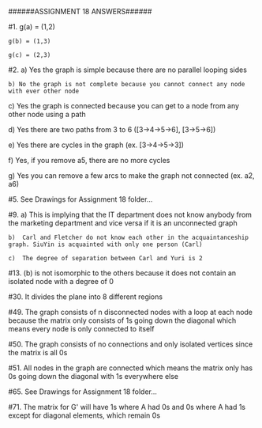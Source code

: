 ######ASSIGNMENT 18 ANSWERS######
			
#1.	g(a) = (1,2)

	g(b) = (1,3)

	g(c) = (2,3)

#2.	a) Yes the graph is simple because there are no parallel looping sides

    b) No the graph is not complete because you cannot connect any node with ever other node

c) Yes the graph is connected because you can get to a node from any other node using a path

d) Yes there are two paths from 3 to 6 ([3->4->5->6], [3->5->6])

e) Yes there are cycles in the graph (ex. [3->4->5->3])

f) Yes, if you remove a5, there are no more cycles

g) Yes you can remove a few arcs to make the graph not connected (ex. a2, a6)

#5.	See Drawings for Assignment 18 folder...

#9.	a)	This is implying that the IT department does not know anybody from the marketing department and vice versa if it is an unconnected graph

	b)	Carl and Fletcher do not know each other in the acquaintanceship graph. SiuYin is acquainted with only one person (Carl)

	c)	The degree of separation between Carl and Yuri is 2

#13.	(b) is not isomorphic to the others because it does not contain an isolated node with a degree of 0

#30.	It divides the plane into 8 different regions

#49.	The graph consists of n disconnected nodes with a loop at each node because the matrix only consists of 1s going down the diagonal which means every node is only connected to itself

#50.	The graph consists of no connections and only isolated vertices since the matrix is all 0s

#51.	All nodes in the graph are connected which means the matrix only has 0s going down the diagonal with 1s everywhere else

#65.	See Drawings for Assignment 18 folder...

#71.	The matrix for G' will have 1s where A had 0s and 0s where A had 1s except for diagonal elements, which remain 0s